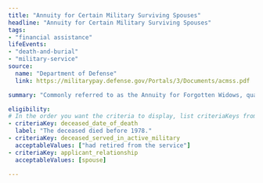 ```yaml
---
title: "Annuity for Certain Military Surviving Spouses"
headline: "Annuity for Certain Military Surviving Spouses"
tags: 
- "financial assistance"
lifeEvents: 
- "death-and-burial"
- "military-service"
source:
  name: "Department of Defense"
  link: https://militarypay.defense.gov/Portals/3/Documents/acmss.pdf

summary: "Commonly referred to as the Annuity for Forgotten Widows, qualified surviving spouses of members of the Uniformed Services may be eligible for financial support."

eligibility:
# In the order you want the criteria to display, list criteriaKeys from the csv here, each followed by a comma-separated list of which values indicate eligibility for that criteria. Wrap individual values in quotes if they have inner commas.
- criteriaKey: deceased_date_of_death
  label: "The deceased died before 1978."
- criteriaKey: deceased_served_in_active_military
  acceptableValues: ["had retired from the service"]
- criteriaKey: applicant_relationship
  acceptableValues: [spouse]

---
```

